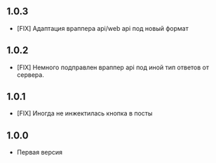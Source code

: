 ## 1.0.3
* [FIX] Адаптация враппера api/web api под новый формат

## 1.0.2
* [FIX] Немного подправлен враппер api под иной тип ответов от сервера.

## 1.0.1
* [FIX] Иногда не инжектилась кнопка в посты

## 1.0.0
* Первая версия